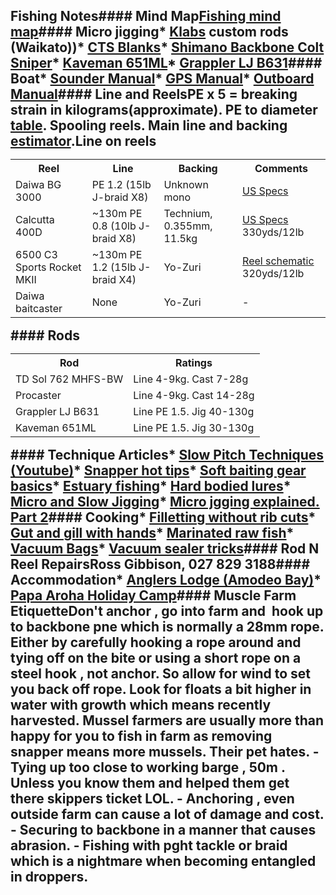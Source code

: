 ## Fishing Notes#### Mind Map[Fishing mind map](fishing_mind_map.jpg)#### Micro jigging*   [Klabs](http://www.klabs.co.nz/) custom rods (Waikato))*   [CTS Blanks](https://ctsfishing.com/)*   [Shimano Backbone Colt Sniper](https://www.smartmarine.co.nz/product/23670/backbone-colt-sniper-63-overhead-micro-jigging-rod-pe-06-15-6-15lb)*   [Kaveman 651ML](https://www.kavemantackle.co.nz/product/rods-slow-jig-model/)*   [Grappler LJ B631](https://www.shimanofishing.co.nz/products/rods/all-1/grappler-1/specifications)#### Boat*   [Sounder Manual](MARK-ELITE_SONAR-ONLY_OM_EN_988-10157-001_w.pdf)*   [GPS Manual](GPSMAP76_OwnersManual.pdf)*   [Outboard Manual](yamaha30.pdf)#### Line and ReelsPE x 5 = breaking strain in kilograms(approximate).  PE to diameter [table](braid_sizes.png).  Spooling reels. Main line and backing [estimator](https://www.pattayafishing.net/advanced-fishing-reel-line-capacity-estimator/).**Line on reels**<table><tbody><tr><th>Reel</th><th>Line</th><th>Backing</th><th>Comments</th></tr><tr><td>Daiwa BG 3000</td><td>PE 1.2 (15lb J-braid X8)</td><td>Unknown mono</td><td>[US Specs](https://www.daiwa.com/us/contents/reels/bg_sw_spinning/index.html)</td></tr><tr><td>Calcutta 400D</td><td>~130m PE 0.8 (10lb J-braid X8)</td><td>Technium, 0.355mm, 11.5kg</td><td>[US Specs](http://fish.shimano.com/content/fish/northamerica/us/en/homepage/Shimano_Product_Page.P-CALCUTTA_D.html)  330yds/12lb</td></tr><tr><td>6500 C3 Sports Rocket MKII</td><td>~130m PE 1.2 (15lb J-braid X4)</td><td>Yo-Zuri</td><td>[Reel schematic](6500CTCHROMEROCKET.pdf)  320yds/12lb</td></tr><tr><td>Daiwa baitcaster</td><td>None</td><td>Yo-Zuri</td><td>-</td></tr></tbody></table>#### Rods<table><tbody><tr><th>Rod</th><th>Ratings</th></tr><tr><td>TD Sol 762 MHFS-BW</td><td>Line 4-9kg. Cast 7-28g</td></tr><tr><td>Procaster</td><td>Line 4-9kg. Cast 14-28g</td></tr><tr><td>Grappler LJ B631</td><td>Line PE 1.5\. Jig 40-130g</td></tr><tr><td>Kaveman 651ML</td><td>Line PE 1.5\. Jig 30-130g</td></tr></tbody></table>#### Technique Articles*   [Slow Pitch Techniques (Youtube)](https://www.youtube.com/watch?v=Db3xy6RmInY)*   [Snapper hot tips](https://www.fishing.net.nz/fishing-advice/how-to/snapper-fishing-101-hot-tips/)*   [Soft baiting gear basics](https://www.fishing.net.nz/fishing-advice/how-to/softbaiting-secrets-with-mark-kitteridge/)*   [Estuary fishing](https://www.fishing.net.nz/fishing-advice/how-to/catching-snapper-in-the-estuary/)*   [Hard bodied lures](https://www.fishing.net.nz/fishing-advice/how-to/catching-snapper-in-the-estuary/)*   [Micro and Slow Jigging](https://www.fishing.net.nz/fishing-advice/how-to/micro-slow-jigging/)*   [Micro jgging explained. Part 2](https://www.fishing.net.nz/fishing-advice/how-to/micro-jigging-explained-pt-2/)#### Cooking*   [Filletting without rib cuts](https://youtu.be/ntLDTzq3GNU)*   [Gut and gill with hands](https://youtu.be/p-0y7dA1ZGY)*   [Marinated raw fish](https://www.fishing.net.nz/fishing-advice/seafood-recipes/kokoda-recipe-with-kahawai)*   [Vacuum Bags](https://zeropak.co.nz/product/28cm-roll-x-15-metres/)*   [Vacuum sealer tricks](vacuum_sealer_tricks.jpg)#### Rod N Reel RepairsRoss Gibbison, 027 829 3188#### Accommodation*   [Anglers Lodge (Amodeo Bay)](http://www.anglers.co.nz/)*   [Papa Aroha Holiday Camp](http://www.papaaroha.co.nz/)#### Muscle Farm EtiquetteDon't anchor , go into farm and  hook up to backbone pne which is normally a 28mm rope. Either by carefully hooking a rope around and tying off on the bite or using a short rope on a steel hook , not anchor. So allow for wind to set you back off rope. Look for floats a bit higher in water with growth which means recently harvested. Mussel farmers are usually more than happy for you to fish in farm as removing snapper means more mussels.  Their pet hates.  - Tying up too close to working barge , 50m . Unless you know them and helped them get there skippers ticket LOL.  - Anchoring , even outside farm can cause a lot of damage and cost.  - Securing to backbone in a manner that causes abrasion.  - Fishing with pght tackle or braid which is a nightmare when becoming entangled in droppers.

